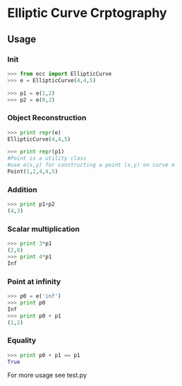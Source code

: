 # Elliptic Curve Crptography

## Usage

### Init
```python
>>> from ecc import EllipticCurve
>>> e = EllipticCurve(4,4,5)

>>> p1 = e(1,2)
>>> p2 = e(0,2)
```

### Object Reconstruction
```python
>>> print repr(e)
EllipticCurve(4,4,5)

>>> print repr(p1) 
#Point is a utility class
#use e(x,y) for constructing a point (x,y) on curve e
Point(1,2,4,4,5)
```

### Addition
```python
>>> print p1+p2
(4,3)
```


### Scalar multiplication
```python
>>> print 3*p1
(2,0)
>>> print 4*p1
Inf
```


### Point at infinity
```python
>>> p0 = e('inf')
>>> print p0
Inf
>>> print p0 + p1
(1,2)
```


### Equality
```python
>>> print p0 + p1 == p1
True
```

For more usage see test.py
